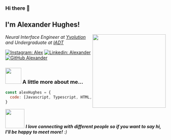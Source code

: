 ### Hi there 👋

<h2> I'm Alexander Hughes!</h2>
<img align='right' src="https://media.giphy.com/media/ZVik7pBtu9dNS/giphy.gif" width="230">
<p><em>Neural Interface Engineer at <a href="https://github.com/Yvolution-Ireland">Yvolution</a> and Undergraduate at <a href="https://iadt.ie">IADT</a>
</em></p>

[![Instagram: Alex](https://img.shields.io/badge/Instagram-E4405F?style=for-the-badge&logo=instagram&logoColor=white)](https://www.instagram.com/alexh00z/)
[![Linkedin: Alexander](https://img.shields.io/badge/LinkedIn-0077B5?style=for-the-badge&logo=linkedin&logoColor=white)](https://www.linkedin.com/in/alexander-hughes-ah2000/)
[![GitHub Alexander](https://img.shields.io/badge/GitHub-100000?style=for-the-badge&logo=github&logoColor=white)]((https://github.com/AlexanderHughes-Github))


### <img src="https://media.giphy.com/media/VgCDAzcKvsR6OM0uWg/giphy.gif" width="50"> A little more about me...  

```javascript
const alexHughes = {
  code: [Javascript, Typescript, HTML, CSS, Java, C#, Python, C++]
}
```

<img src="https://media.giphy.com/media/LnQjpWaON8nhr21vNW/giphy.gif" width="60"> <em><b>I love connecting with different people so if you want to say hi, I'll be happy to meet more!</b> :)</em>

